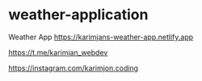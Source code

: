 # weather-application
Weather App 
https://karimjans-weather-app.netlify.app

https://t.me/karimjan_webdev

https://instagram.com/karimjon.coding
